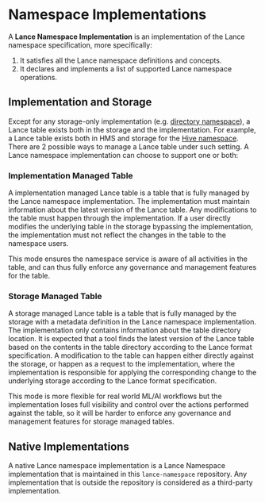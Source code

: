# Namespace Implementations

A **Lance Namespace Implementation** is an implementation of the Lance namespace specification,
more specifically:

1. It satisfies all the Lance namespace definitions and concepts.
2. It declares and implements a list of supported Lance namespace operations.

## Implementation and Storage

Except for any storage-only implementation (e.g. [directory namespace](../impls/dir)),
a Lance table exists both in the storage and the implementation.
For example, a Lance table exists both in HMS and storage for the [Hive namespace](../impls/hive).
There are 2 possible ways to manage a Lance table under such setting.
A Lance namespace implementation can choose to support one or both:

### Implementation Managed Table

A implementation managed Lance table is a table that is fully managed by the Lance namespace implementation.
The implementation must maintain information about the latest version of the Lance table.
Any modifications to the table must happen through the implementation.
If a user directly modifies the underlying table in the storage bypassing the implementation,
the implementation must not reflect the changes in the table to the namespace users.

This mode ensures the namespace service is aware of all activities in the table,
and can thus fully enforce any governance and management features for the table.

### Storage Managed Table

A storage managed Lance table is a table that is fully managed by the storage
with a metadata definition in the Lance namespace implementation.
The implementation only contains information about the table directory location.
It is expected that a tool finds the latest version of the Lance table based on the contents
in the table directory according to the Lance format specification.
A modification to the table can happen either directly against the storage,
or happen as a request to the implementation, where the implementation is responsible for applying the corresponding
change to the underlying storage according to the Lance format specification.

This mode is more flexible for real world ML/AI workflows
but the implementation loses full visibility and control over the actions performed against the table,
so it will be harder to enforce any governance and management features for storage managed tables.

## Native Implementations

A native Lance namespace implementation is a Lance Namespace implementation 
that is maintained in this `lance-namespace` repository.
Any implementation that is outside the repository is considered as a third-party implementation.